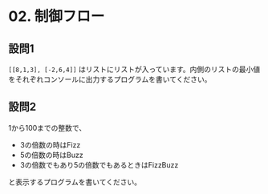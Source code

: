 # 02. 制御フロー

## 設問1

`[[8,1,3], [-2,6,4]]` はリストにリストが入っています。内側のリストの最小値をそれぞれコンソールに出力するプログラムを書いてください。

## 設問2

1から100までの整数で、

- 3の倍数の時はFizz
- 5の倍数の時はBuzz
- 3の倍数でもあり5の倍数でもあるときはFizzBuzz

と表示するプログラムを書いてください。

